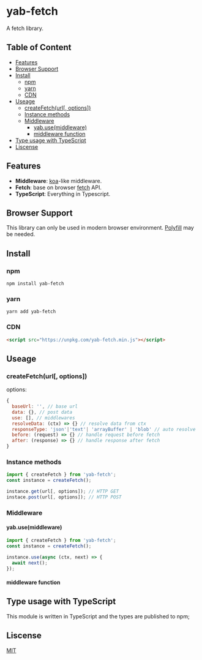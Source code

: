 # yab-fetch

A fetch library.

## Table of Content

- [Features](#features)
- [Browser Support](#browser-support)
- [Install](#install)
  - [npm](#npm)
  - [yarn](#yarn)
  - [CDN](#cdn)
- [Useage](#useage)
  - [createFetch(url[, options])](#createfetchurl-options)
  - [Instance methods](#instance-methods)
  - [Middleware](#middleware)
    - [yab.use(middleware)](#yabusemiddleware)
    - [middleware function](#middleware-function)
- [Type usage with TypeScript](#type-usage-with-typescript)
- [Liscense](#liscense)

## Features

- **Middleware**: [koa](https://koajs.com/)-like middleware.
- **Fetch**: base on browser [fetch](https://developer.mozilla.org/en-US/docs/Web/API/Fetch_API/Using_Fetch) API.
- **TypeScript**: Everything in Typescript.

## Browser Support

This library can only be used in modern browser environment. [Polyfill](https://github.com/github/fetch) may be needed.

## Install

### npm

`npm install yab-fetch`

### yarn

`yarn add yab-fetch`

### CDN

```html
<script src="https://unpkg.com/yab-fetch.min.js"></script>
```

## Useage

### createFetch(url[, options])

options:

```js
{
  baseUrl: '', // base url
  data: {}, // post data
  use: [], // middlewares
  resolveData: (ctx) => {} // resolve data from ctx
  responseType: 'json'|'text'| 'arrayBuffer' | 'blob' // auto resolve
  before: (request) => {} // handle request before fetch
  after: (response) => {} // handle response after fetch
}
```

### Instance methods

```ts
import { createFetch } from 'yab-fetch';
const instance = createFetch();

instance.get(url[, options]); // HTTP GET
instace.post(url[, options]); // HTTP POST
```

### Middleware

#### yab.use(middleware)

```ts
import { createFetch } from 'yab-fetch';
const instance = createFetch();

instance.use(async (ctx, next) => {
  await next();
});
```

#### middleware function

## Type usage with TypeScript

This module is written in TypeScript and the types are published to npm;

## Liscense

[MIT](http://opensource.org/licenses/MIT)

